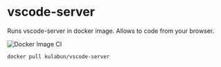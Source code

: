 # vscode-server
Runs vscode-server in docker image. Allows to code from your browser.

![Docker Image CI](https://github.com/kulabun/docker-vscode-server/workflows/Docker%20Image%20CI/badge.svg)

```
docker pull kulabun/vscode-server
```

